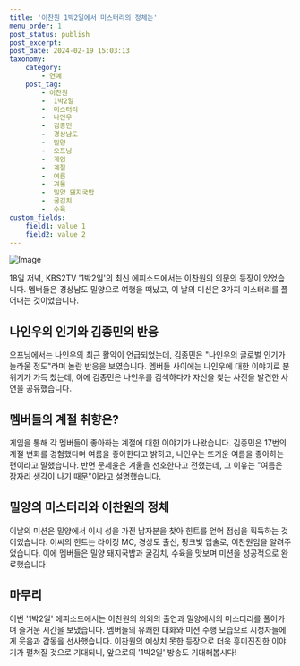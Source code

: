 ```yaml
---
title: '이찬원 1박2일에서 미스터리의 정체는'
menu_order: 1
post_status: publish
post_excerpt: 
post_date: 2024-02-19 15:03:13
taxonomy:
    category:
        - 연예
    post_tag:
        - 이찬원
        -  1박2일
        -  미스터리
        -  나인우
        -  김종민
        -  경상남도
        -  밀양
        -  오프닝
        -  게임
        -  계절
        -  여름
        -  겨울
        -  밀양 돼지국밥
        -  굴김치
        -  수육
custom_fields:
    field1: value 1
    field2: value 2
---
```


![Image](https://mimgnews.pstatic.net/image/112/2024/02/18/202402181929569747775_20240218193036_01_20240218193101344.jpg?type=w540)

18일 저녁, KBS2TV '1박2일'의 최신 에피소드에서는 이찬원의 의문의 등장이 있었습니다. 멤버들은 경상남도 밀양으로 여행을 떠났고, 이 날의 미션은 3가지 미스터리를 풀어내는 것이었습니다.
## 나인우의 인기와 김종민의 반응
오프닝에서는 나인우의 최근 활약이 언급되었는데, 김종민은 "나인우의 글로벌 인기가 놀라울 정도"라며 놀란 반응을 보였습니다. 멤버들 사이에는 나인우에 대한 이야기로 분위기가 가득 찼는데, 이에 김종민은 나인우를 검색하다가 자신을 찾는 사진을 발견한 사연을 공유했습니다.
## 멤버들의 계절 취향은?
게임을 통해 각 멤버들이 좋아하는 계절에 대한 이야기가 나왔습니다. 김종민은 17번의 계절 변화를 경험했다며 여름을 좋아한다고 밝히고, 나인우는 뜨거운 여름을 좋아하는 편이라고 말했습니다. 반면 문세윤은 겨울을 선호한다고 전했는데, 그 이유는 "여름은 잠자리 생각이 나기 때문"이라고 설명했습니다.
## 밀양의 미스터리와 이찬원의 정체
이날의 미션은 밀양에서 이씨 성을 가진 남자분을 찾아 힌트를 얻어 점심을 획득하는 것이었습니다. 이씨의 힌트는 라이징 MC, 경상도 출신, 핑크빛 입술로, 이찬원임을 알려주었습니다. 이에 멤버들은 밀양 돼지국밥과 굴김치, 수육을 맛보며 미션을 성공적으로 완료했습니다.
## 마무리
이번 '1박2일' 에피소드에서는 이찬원의 의외의 출연과 밀양에서의 미스터리를 풀어가며 즐거운 시간을 보냈습니다. 멤버들의 유쾌한 대화와 미션 수행 모습으로 시청자들에게 웃음과 감동을 선사했습니다. 이찬원의 예상치 못한 등장으로 더욱 흥미진진한 이야기가 펼쳐질 것으로 기대되니, 앞으로의 '1박2일' 방송도 기대해봅시다!

